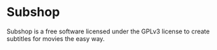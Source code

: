 # Subshop
Subshop is a free software licensed under the GPLv3 license to create subtitles for movies the easy way.
